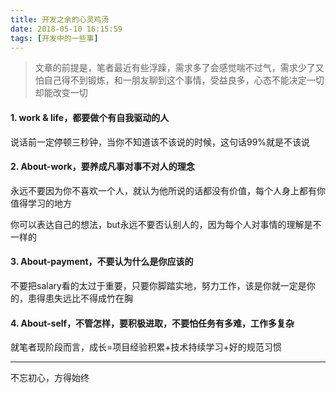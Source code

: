 ```yaml
---
title: 开发之余的心灵鸡汤
date: 2018-05-10 16:15:59
tags: [开发中的一些事]
---
```

> 文章的前提是，笔者最近有些浮躁，需求多了会感觉喘不过气，需求少了又怕自己得不到锻炼，和一朋友聊到这个事情，受益良多，心态不能决定一切却能改变一切

#### 1. work & life，都要做个有自我驱动的人   
 
 说话前一定停顿三秒钟，当你不知道该不该说的时候，这句话99%就是不该说
<!--more-->
#### 2. About-work，要养成凡事对事不对人的理念   

永远不要因为你不喜欢一个人，就认为他所说的话都没有价值，每个人身上都有你值得学习的地方  

你可以表达自己的想法，but永远不要否认别人的，因为每个人对事情的理解是不一样的

#### 3. About-payment，不要认为什么是你应该的  

不要把salary看的太过于重要，只要你脚踏实地，努力工作，该是你就一定是你的，患得患失远比不得成竹在胸  

#### 4. About-self，不管怎样，要积极进取，不要怕任务有多难，工作多复杂  

就笔者现阶段而言，成长=项目经验积累+技术持续学习+好的规范习惯   
 

---
 不忘初心，方得始终

